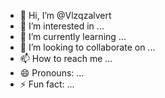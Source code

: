 - 👋 Hi, I’m @Vlzqzalvert
- 👀 I’m interested in ...
- 🌱 I’m currently learning ...
- 💞️ I’m looking to collaborate on ...
- 📫 How to reach me ...
- 😄 Pronouns: ...
- ⚡ Fun fact: ...

<!---
Vlzqzalvert/Vlzqzalvert is a ✨ special ✨ repository because its `README.md` (this file) appears on your GitHub profile.
You can click the Preview link to take a look at your changes.
--->
